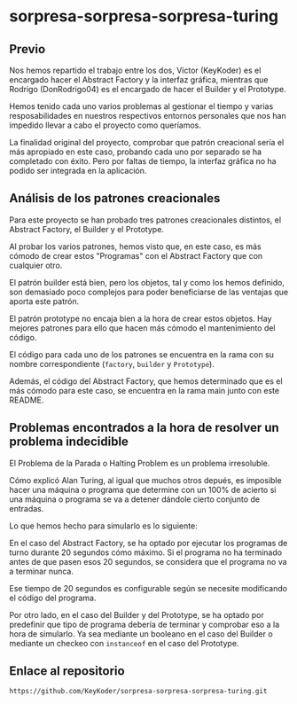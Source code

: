 # sorpresa-sorpresa-sorpresa-turing

## Previo
Nos hemos repartido el trabajo entre los dos, Víctor (KeyKoder) es el encargado hacer el Abstract Factory y la interfaz gráfica,
mientras que Rodrigo (DonRodrigo04) es el encargado de hacer el Builder y el Prototype.

Hemos tenido cada uno varios problemas al gestionar el tiempo y varias resposabilidades en nuestros respectivos entornos personales
que nos han impedido llevar a cabo el proyecto como queríamos.

La finalidad original del proyecto, comprobar que patrón creacional sería el más apropiado en este caso, probando cada uno por separado
se ha completado con éxito. Pero por faltas de tiempo, la interfaz gráfica no ha podido ser integrada en la aplicación.


## Análisis de los patrones creacionales
Para este proyecto se han probado tres patrones creacionales distintos, el Abstract Factory, el Builder y el Prototype.

Al probar los varios patrones, hemos visto que, en este caso, es más cómodo de crear estos "Programas" con el Abstract Factory
que con cualquier otro.

El patrón builder está bien, pero los objetos, tal y como los hemos definido, son demasiado poco complejos para poder beneficiarse
de las ventajas que aporta este patrón.

El patrón prototype no encaja bien a la hora de crear estos objetos.
Hay mejores patrones para ello que hacen más cómodo el mantenimiento del código.

El código para cada uno de los patrones se encuentra en la rama con su nombre correspondiente (``factory``, ``builder`` y ``Prototype``).

Además, el código del Abstract Factory, que hemos determinado que es el más cómodo para este caso, se encuentra en la rama main junto con este README.


## Problemas encontrados a la hora de resolver un problema indecidible
El Problema de la Parada o Halting Problem es un problema irresoluble.

Cómo explicó Alan Turing, al igual que muchos otros depués, es imposible hacer una máquina o programa que 
determine con un 100% de acierto si una máquina o programa se va a detener dándole cierto conjunto de entradas.

Lo que hemos hecho para simularlo es lo siguiente:

En el caso del Abstract Factory, se ha optado por ejecutar los programas de turno durante 20 segundos cómo máximo.
Si el programa no ha terminado antes de que pasen esos 20 segundos, se considera que el programa no va a terminar nunca.

Ese tiempo de 20 segundos es configurable según se necesite modificando el código del programa.

Por otro lado, en el caso del Builder y del Prototype, se ha optado por predefinir que tipo de programa debería de terminar y 
comprobar eso a la hora de simularlo. Ya sea mediante un booleano en el caso del Builder o mediante un checkeo con ``instanceof`` en el caso
del Prototype.


## Enlace al repositorio

``https://github.com/KeyKoder/sorpresa-sorpresa-sorpresa-turing.git``

